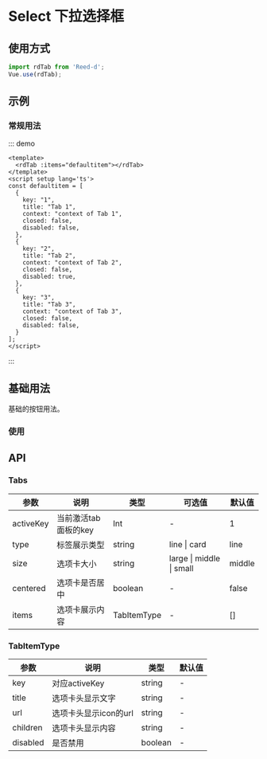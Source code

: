 
# Select 下拉选择框

## 使用方式



```js
import rdTab from 'Reed-d';
Vue.use(rdTab);
```

## 示例
### 常规用法
::: demo
```vue
<template>
  <rdTab :items="defaultitem"></rdTab>
</template>
<script setup lang='ts'>
const defaultitem = [
  {
    key: "1",
    title: "Tab 1",
    context: "context of Tab 1",
    closed: false,
    disabled: false,
  },
  {
    key: "2",
    title: "Tab 2",
    context: "context of Tab 2",
    closed: false,
    disabled: true,
  },
  {
    key: "3",
    title: "Tab 3",
    context: "context of Tab 3",
    closed: false,
    disabled: false,
  }
];
</script>
```
:::

## 基础用法

基础的按钮用法。



### 使用
## API

### Tabs

| 参数      | 说明                 | 类型        | 可选值                   | 默认值 |
| --------- | -------------------- | ----------- | ------------------------ | ------ |
| activeKey | 当前激活tab面板的key | Int         | -                        | 1      |
| type      | 标签展示类型         | string      | line \| card             | line   |
| size      | 选项卡大小           | string      | large \| middle \| small | middle |
| centered  | 选项卡是否居中       | boolean     | -                        | false  |
| items     | 选项卡展示内容       | TabItemType | -                        | []     |

### TabItemType

| 参数     | 说明                  | 类型    | 默认值 |
| -------- | --------------------- | ------- | ------ |
| key      | 对应activeKey         | string  | -      |
| title    | 选项卡头显示文字      | string  | -      |
| url      | 选项卡头显示icon的url | string  | -      |
| children | 选项卡头显示内容      | string  | -      |
| disabled | 是否禁用              | boolean | -      |